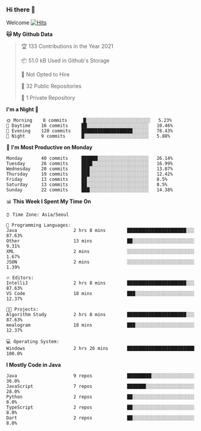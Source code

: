 ### Hi there 👋 

Welcome [![Hits](https://hits.seeyoufarm.com/api/count/incr/badge.svg?url=https%3A%2F%2Fgithub.com%2Fharry4455&count_bg=%2379C83D&title_bg=%23555555&icon=&icon_color=%23E7E7E7&title=hits&edge_flat=false)](https://hits.seeyoufarm.com)


<!--
**harry4455/harry4455** is a ✨ _special_ ✨ repository because its `README.md` (this file) appears on your GitHub profile.

Here are some ideas to get you started:

- 🔭 I’m currently working on ...
- 🌱 I’m currently learning ...
- 👯 I’m looking to collaborate on ...
- 🤔 I’m looking for help with ...
- 💬 Ask me about ...
- 📫 How to reach me: ...
- 😄 Pronouns: ...
- ⚡ Fun fact: ...
-->

<!--START_SECTION:waka-->
**🐱 My Github Data** 

> 🏆 133 Contributions in the Year 2021
 > 
> 📦 51.0 kB Used in Github's Storage 
 > 
> 🚫 Not Opted to Hire
 > 
> 📜 32 Public Repositories 
 > 
> 🔑 1 Private Repository 
 > 
**I'm a Night 🦉** 

```text
🌞 Morning    8 commits      █░░░░░░░░░░░░░░░░░░░░░░░░   5.23% 
🌆 Daytime    16 commits     ██░░░░░░░░░░░░░░░░░░░░░░░   10.46% 
🌃 Evening    120 commits    ███████████████████░░░░░░   78.43% 
🌙 Night      9 commits      █░░░░░░░░░░░░░░░░░░░░░░░░   5.88%

```
📅 **I'm Most Productive on Monday** 

```text
Monday       40 commits     ██████░░░░░░░░░░░░░░░░░░░   26.14% 
Tuesday      26 commits     ████░░░░░░░░░░░░░░░░░░░░░   16.99% 
Wednesday    20 commits     ███░░░░░░░░░░░░░░░░░░░░░░   13.07% 
Thursday     19 commits     ███░░░░░░░░░░░░░░░░░░░░░░   12.42% 
Friday       13 commits     ██░░░░░░░░░░░░░░░░░░░░░░░   8.5% 
Saturday     13 commits     ██░░░░░░░░░░░░░░░░░░░░░░░   8.5% 
Sunday       22 commits     ███░░░░░░░░░░░░░░░░░░░░░░   14.38%

```


📊 **This Week I Spent My Time On** 

```text
⌚︎ Time Zone: Asia/Seoul

💬 Programming Languages: 
Java                     2 hrs 8 mins        ██████████████████████░░░   87.63% 
Other                    13 mins             ██░░░░░░░░░░░░░░░░░░░░░░░   9.31% 
XML                      2 mins              ░░░░░░░░░░░░░░░░░░░░░░░░░   1.67% 
JSON                     2 mins              ░░░░░░░░░░░░░░░░░░░░░░░░░   1.39%

🔥 Editors: 
IntelliJ                 2 hrs 8 mins        ██████████████████████░░░   87.63% 
VS Code                  18 mins             ███░░░░░░░░░░░░░░░░░░░░░░   12.37%

🐱‍💻 Projects: 
Algorithm Study          2 hrs 8 mins        ██████████████████████░░░   87.63% 
mealogram                18 mins             ███░░░░░░░░░░░░░░░░░░░░░░   12.37%

💻 Operating System: 
Windows                  2 hrs 26 mins       █████████████████████████   100.0%

```

**I Mostly Code in Java** 

```text
Java                     9 repos             █████████░░░░░░░░░░░░░░░░   36.0% 
JavaScript               7 repos             ███████░░░░░░░░░░░░░░░░░░   28.0% 
Python                   2 repos             ██░░░░░░░░░░░░░░░░░░░░░░░   8.0% 
TypeScript               2 repos             ██░░░░░░░░░░░░░░░░░░░░░░░   8.0% 
Dart                     2 repos             ██░░░░░░░░░░░░░░░░░░░░░░░   8.0%

```



<!--END_SECTION:waka-->
